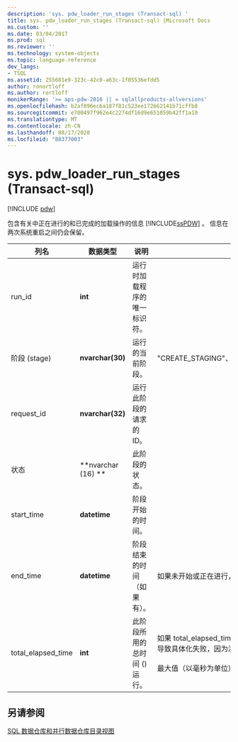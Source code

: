 ```yaml
---
description: 'sys. pdw_loader_run_stages (Transact-sql) '
title: sys. pdw_loader_run_stages (Transact-sql) |Microsoft Docs
ms.custom: ''
ms.date: 03/04/2017
ms.prod: sql
ms.reviewer: ''
ms.technology: system-objects
ms.topic: language-reference
dev_langs:
- TSQL
ms.assetid: 255681e9-323c-42c0-a63c-1f05536efdd5
author: ronortloff
ms.author: rortloff
monikerRange: '>= aps-pdw-2016 || = sqlallproducts-allversions'
ms.openlocfilehash: b2af896ec6a187f81c523ee172662141b71cffb8
ms.sourcegitcommit: e700497f962e4c2274df16d9e651059b42ff1a10
ms.translationtype: MT
ms.contentlocale: zh-CN
ms.lasthandoff: 08/17/2020
ms.locfileid: "88377003"
---
```

# <a name="syspdw_loader_run_stages-transact-sql"></a>sys. pdw_loader_run_stages (Transact-sql) 
[!INCLUDE [pdw](../../includes/applies-to-version/pdw.md)]

  包含有关中正在进行的和已完成的加载操作的信息 [!INCLUDE[ssPDW](../../includes/sspdw-md.md)] 。 信息在两次系统重启之间仍会保留。  
  
| 列名 | 数据类型 | 说明 | 范围 |
| ----------- | --------- | ----------- | ----- |
|run_id|**int**|运行时加载程序的唯一标识符。||  
|阶段 (stage)|**nvarchar(30)**|运行的当前阶段。|"CREATE_STAGING"、"DMS_LOAD"、"LOAD_INSERT"、"LOAD_CLEANUP"|  
|request_id|**nvarchar(32)**|运行此阶段的请求的 ID。||  
|状态|**nvarchar (16) **|此阶段的状态。||  
|start_time|**datetime**|阶段开始的时间。||  
|end_time|**datetime**|阶段结束的时间（如果有）。|如果未开始或正在进行，则为 NULL。|  
|total_elapsed_time|**int**|此阶段所用的总时间 () 运行。|如果 total_elapsed_time 超过24.8 天（以毫秒为单位） (整数的最大值) ，则会导致具体化失败，因为溢出。<br /><br /> 最大值（以毫秒为单位）等效于24.8 天。|  
  
## <a name="see-also"></a>另请参阅  
 [SQL 数据仓库和并行数据仓库目录视图](../../relational-databases/system-catalog-views/sql-data-warehouse-and-parallel-data-warehouse-catalog-views.md)  
  
  
